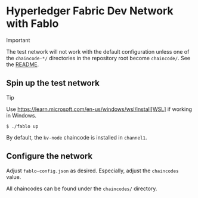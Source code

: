 # Hyperledger Fabric Dev Network with Fablo

> [!IMPORTANT]
> The test network will not work with the default configuration unless one of the `chaincode-*/` directories in the repository root become `chaincode/`.
> See the [README](../README.md).


## Spin up the test network

> [!TIP]
> Use https://learn.microsoft.com/en-us/windows/wsl/install[WSL] if working in Windows.

```console
$ ./fablo up
```

By default, the `kv-node` chaincode is installed in `channel1`.


## Configure the network

Adjust `fablo-config.json` as desired.
Especially, adjust the `chaincodes` value.

All chaincodes can be found under the `chaincodes/` directory.
